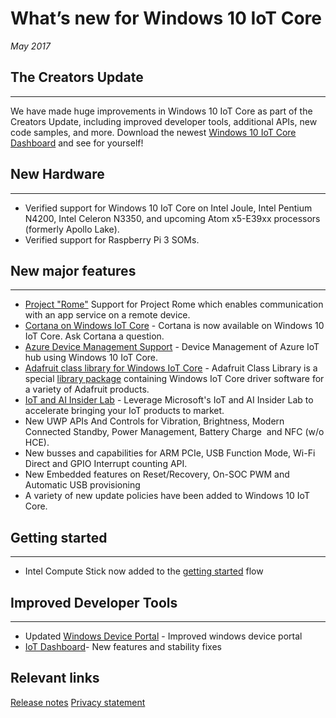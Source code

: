 # What’s new for Windows 10 IoT Core 

_May 2017_

## The Creators Update
___

We have made huge improvements in Windows 10 IoT Core as part of the Creators Update, including improved developer tools, additional APIs, new code samples, and more. Download the newest [Windows 10 IoT Core Dashboard](http://go.microsoft.com/fwlink/?LinkID=708576) and see for yourself!

## New Hardware 
___

* Verified support for Windows 10 IoT Core on Intel Joule, Intel Pentium N4200, Intel Celeron N3350, and upcoming Atom x5-E39xx processors (formerly Apollo Lake).
* Verified support for Raspberry Pi 3 SOMs. 

## New major features
___ 
* [Project "Rome"](http://aka.ms/projectrome) Support for Project Rome which enables communication with an app service on a remote device.
* [Cortana on Windows IoT Core](../docs/CortanaOnIoTCore) - Cortana is now available on Windows 10 IoT Core. Ask Cortana a question.
* [Azure Device Management Support](../Docs/AzureDM) - Device Management of Azure IoT hub using Windows 10 IoT Core. 
* [Adafruit class library for Windows IoT Core](https://learn.adafruit.com/adafruit-class-library-for-windows-iot-core) - Adafruit Class Library is a special [library package](https://github.com/adafruit/AdafruitClassLibrary) containing Windows IoT Core driver software for a variety of Adafruit products.
* [IoT and AI Insider Lab](../Docs/InsiderLab) - Leverage Microsoft's IoT and AI Insider Lab to accelerate bringing your IoT products to market.
* New UWP APIs And Controls for Vibration, Brightness, Modern Connected Standby, Power Management, Battery Charge  and NFC (w/o HCE). 
* New busses and capabilities for ARM PCIe, USB Function Mode, Wi-Fi Direct and  GPIO Interrupt counting API. 
* New Embedded features on Reset/Recovery, On-SOC PWM and Automatic USB provisioning 
* A variety of new update policies have been added to Windows 10 IoT Core. 

## Getting started
___ 
*  Intel Compute Stick now added to the [getting started]({{site.baseurl}}/{{page.lang}}/GetStarted) flow  

## Improved Developer Tools
___ 
* Updated [Windows Device Portal](../docs/deviceportal) - Improved windows device portal 
* [IoT Dashboard](../docs/iotdashboard)- New features and stability fixes  

## Relevant links
[Release notes](../notes/16257.md)
[Privacy statement](https://privacy.microsoft.com/en-US/preview-privacy-statement)
